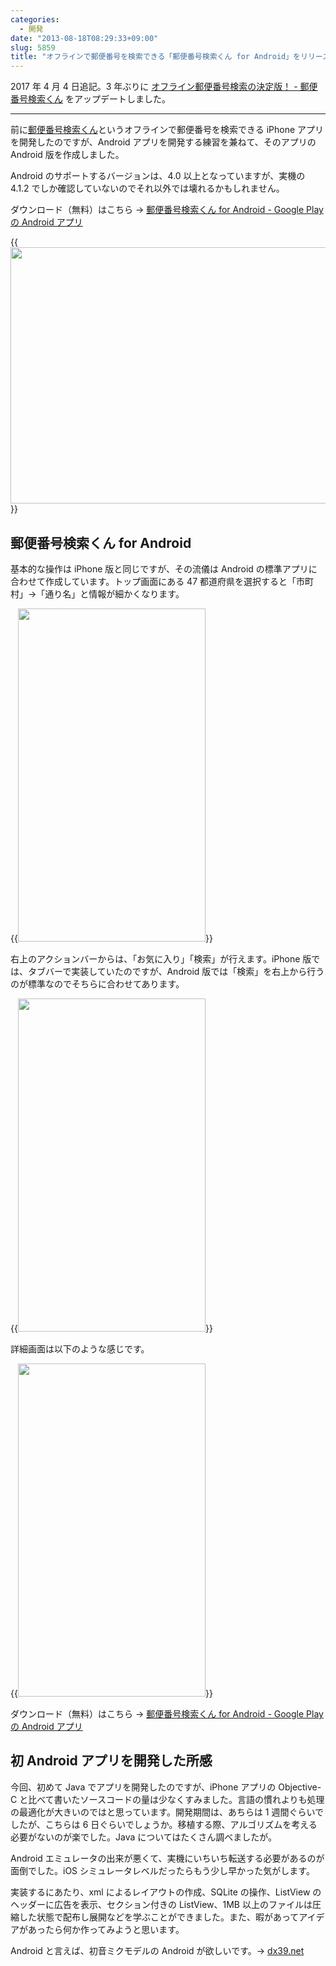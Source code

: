 ```yaml
---
categories:
  - 開発
date: "2013-08-18T08:29:33+09:00"
slug: 5859
title: "オフラインで郵便番号を検索できる「郵便番号検索くん for Android」をリリースしました！"
---
```


2017 年 4 月 4 日追記。3 年ぶりに [オフライン郵便番号検索の決定版！ - 郵便番号検索くん](/archives/postalcode2-android/) をアップデートしました。

---

前に[郵便番号検索くん](http://rakuishi.com/archives/5103/)というオフラインで郵便番号を検索できる iPhone アプリを開発したのですが、Android アプリを開発する練習を兼ねて、そのアプリの Android 版を作成しました。

Android のサポートするバージョンは、4.0 以上となっていますが、実機の 4.1.2 でしか確認していないのでそれ以外では壊れるかもしれません。

ダウンロード（無料）はこちら → [郵便番号検索くん for Android - Google Play の Android アプリ](https://play.google.com/store/apps/details?id=com.rakuishi.postalcode)

{{<img alt="" src="/images/2013/08/5859_1.png" width="640" height="410">}}

## 郵便番号検索くん for Android

基本的な操作は iPhone 版と同じですが、その流儀は Android の標準アプリに合わせて作成しています。トップ画面にある 47 都道府県を選択すると「市町村」→「通り名」と情報が細かくなります。

{{<img alt="" src="/images/2013/08/5859_2.png" width="300" height="533">}}

右上のアクションバーからは、「お気に入り」「検索」が行えます。iPhone 版では、タブバーで実装していたのですが、Android 版では「検索」を右上から行うのが標準なのでそちらに合わせてあります。

{{<img alt="" src="/images/2013/08/5859_3.png" width="300" height="533">}}

詳細画面は以下のような感じです。

{{<img alt="" src="/images/2013/08/5859_4.png" width="300" height="533">}}

ダウンロード（無料）はこちら → [郵便番号検索くん for Android - Google Play の Android アプリ](https://play.google.com/store/apps/details?id=com.rakuishi.postalcode)

## 初 Android アプリを開発した所感

今回、初めて Java でアプリを開発したのですが、iPhone アプリの Objective-C と比べて書いたソースコードの量は少なくすみました。言語の慣れよりも処理の最適化が大きいのではと思っています。開発期間は、あちらは 1 週間ぐらいでしたが、こちらは 6 日ぐらいでしょうか。移植する際、アルゴリズムを考える必要がないのが楽でした。Java についてはたくさん調べましたが。

Android エミュレータの出来が悪くて、実機にいちいち転送する必要があるのが面倒でした。iOS シミュレータレベルだったらもう少し早かった気がします。

実装するにあたり、xml によるレイアウトの作成、SQLite の操作、ListView のヘッダーに広告を表示、セクション付きの ListView、1MB 以上のファイルは圧縮した状態で配布し展開などを学ぶことができました。また、暇があってアイデアがあったら何か作ってみようと思います。

Android と言えば、初音ミクモデルの Android が欲しいです。→ [dx39.net](http://dx39.net/)
